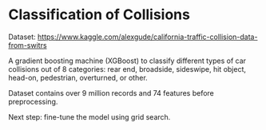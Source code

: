 # Classification of Collisions
Dataset: https://www.kaggle.com/alexgude/california-traffic-collision-data-from-switrs

A gradient boosting machine (XGBoost) to classify different types of car collisions out of 8 categories: rear end, broadside, sideswipe, hit object, head-on, pedestrian, overturned, or other.

Dataset contains over 9 million records and 74 features before preprocessing.

Next step: fine-tune the model using grid search.
